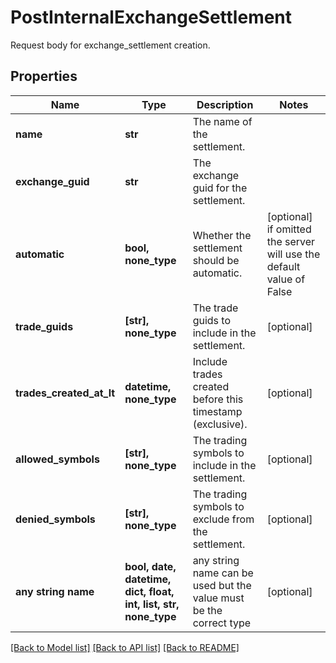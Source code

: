 # PostInternalExchangeSettlement

Request body for exchange_settlement creation.

## Properties
Name | Type | Description | Notes
------------ | ------------- | ------------- | -------------
**name** | **str** | The name of the settlement. | 
**exchange_guid** | **str** | The exchange guid for the settlement. | 
**automatic** | **bool, none_type** | Whether the settlement should be automatic. | [optional]  if omitted the server will use the default value of False
**trade_guids** | **[str], none_type** | The trade guids to include in the settlement. | [optional] 
**trades_created_at_lt** | **datetime, none_type** | Include trades created before this timestamp (exclusive). | [optional] 
**allowed_symbols** | **[str], none_type** | The trading symbols to include in the settlement. | [optional] 
**denied_symbols** | **[str], none_type** | The trading symbols to exclude from the settlement. | [optional] 
**any string name** | **bool, date, datetime, dict, float, int, list, str, none_type** | any string name can be used but the value must be the correct type | [optional]

[[Back to Model list]](../README.md#documentation-for-models) [[Back to API list]](../README.md#documentation-for-api-endpoints) [[Back to README]](../README.md)


